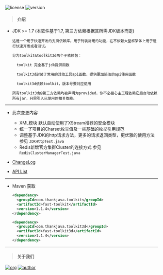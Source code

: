 ![license](https://img.shields.io/badge/license-Apache2.0-100000.svg)
![version](https://img.shields.io/maven-metadata/v/http/central.maven.org/maven2/com/thankjava/toolkit/fast-toolkit/maven-metadata.xml.svg)

> #### 介绍
- JDK >= 1.7 (本软件基于1.7, 第三方依赖根据其所需JDK版本而定)

    ```
    这是一个用于快速开发的支持依赖库，用于封装常用的功能，在不依赖大型框架体上用于进行快速开发或者测试。
    
    分为toolkit&toolkit3d两个子依赖包：
    
      toolkit 完全基于jdk提供函数
      
      toolkit3d封装了常用的其他工具api函数，提供更加简洁的api使用函数
      
      toolkit3d依赖toolkit，版本号要对应使用
      
    所有toolkit3d的第三方依赖均被声明为provided，你不必担心主工程依赖它后自动依赖所有jar，只需引入已使用的相关依赖。
    ```

---
- 此次变更内容
    - XML模块 默认自动使用了XStream推荐的安全模块
    - 统一了项目的Charset枚举值及一些基础的枚举引用规范
    - 调整基于JDK的http请求方法，更多的请求返回类型，更优雅的使用方法 参见 ``JDKHttpTest.java``
    - Redis新增官方集群Cluster的连接方式 参见``RedisClusterManagerTest.java``
    
- [ChangeLog](https://github.com/lazy-koala/java-toolkit/blob/master/doc/ChangeLog.md)

- [API List](https://github.com/lazy-koala/java-toolkit/blob/master/doc/API.md)

---
- Maven 获取

  ```xml
  <dependency>
    <groupId>com.thankjava.toolkit</groupId>
    <artifactId>fast-toolkit</artifactId>
    <version>1.1.4</version>
  </dependency>
  ```

  ```xml
  <dependency>
    <groupId>com.thankjava.toolkit3d</groupId>
    <artifactId>fast-toolkit3d</artifactId>
    <version>1.1.4</version>
  </dependency>
  ```
  
---
> #### 关于我们

[![org](https://img.shields.io/badge/org-@LazyKoala-yellow.svg)](https://github.com/lazy-koala/)
[![author](https://img.shields.io/badge/author-@thankjava-blue.svg)](https://github.com/thankjava/)

